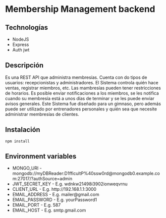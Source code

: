 # Membership Management backend

## Technologías
<ul>
    <li>NodeJS</li>
    <li>Express</li>
    <li>Auth jwt</li>
</ul>

## Descripción
Es una REST API que administra membresías. Cuenta con do tipos de
usuarios: recepcionistas y administradores. El Sistema controla quién
hace ventas, registrar miembros, etc. Las mambresías pueden tener
restricciones de horarios. Es posible enviar notificaciones a los
miembros, se les notifica cuando su membresía está a unos días de
terminar y se les puede enviar avisos generales. Este Sistema fue
diseñado para un gimnaso, pero además puede ser utilizado por
entrenadores personales y quién sea que necesite administrar
membresías de clientes.

## Instalación
```
npm install
```
## Environment variables
<ul>
    <li>MONGO_URI - mongodb://myDBReader:D1fficultP%40ssw0rd@mongodb0.example.com:27017/?authSource=admin</li>
    <li>JWT_SECRET_KEY - E.g. wdnkw21498i3902ionweqvrnu</li>
    <li>CLIENT_URL - E.g. http://192.168.1.1:3000</li>
    <li>EMAIL_ADDRESS - E.g. mailer@gmail.com</li>    
    <li>EMAIL_PASSWORD - E.g. yourPassword1</li>
    <li>EMAIL_PORT - E.g. 587</li>
    <li>EMAIL_HOST - E.g. smtp.gmail.com</li>
</ul>